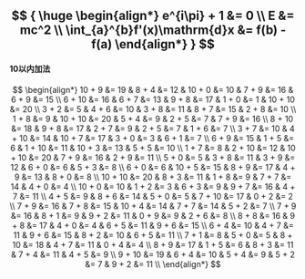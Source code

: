 
$$
{
    \huge
    \begin{align*}
        e^{i\pi} + 1 &= 0 \\
        E &= mc^2 \\
        \int_{a}^{b}f'(x)\mathrm{d}x &= f(b) - f(a)
    \end{align*}
}
$$
---
#### 10以内加法
$$
\begin{align*}
    10 + 9 &= 19 & 8 + 4 &= 12 & 10 + 0 &= 10 & 7 + 9 &= 16 & 6 + 9 &= 15 \\
    6 + 10 &= 16 & 6 + 7 &= 13 & 9 + 8 &= 17 & 1 + 0 &= 1 & 10 + 10 &= 20 \\
    3 + 2 &= 5 & 4 + 6 &= 10 & 3 + 8 &= 11 & 8 + 7 &= 15 & 2 + 8 &= 10 \\
    1 + 8 &= 9 & 10 + 10 &= 20 & 5 + 4 &= 9 & 2 + 5 &= 7 & 7 + 9 &= 16 \\
    8 + 10 &= 18 & 9 + 8 &= 17 & 2 + 7 &= 9 & 2 + 5 &= 7 & 1 + 6 &= 7 \\
    3 + 7 &= 10 & 4 + 10 &= 14 & 10 + 7 &= 17 & 3 + 0 &= 3 & 6 + 1 &= 7 \\
    6 + 9 &= 15 & 1 + 5 &= 6 & 1 + 10 &= 11 & 10 + 3 &= 13 & 5 + 5 &= 10 \\
    1 + 7 &= 8 & 2 + 10 &= 12 & 10 + 10 &= 20 & 7 + 9 &= 16 & 2 + 9 &= 11 \\
    5 + 0 &= 5 & 3 + 8 &= 11 & 3 + 9 &= 12 & 6 + 0 &= 6 & 5 + 3 &= 8 \\
    6 + 0 &= 6 & 10 + 5 &= 15 & 8 + 9 &= 17 & 4 + 9 &= 13 & 8 + 0 &= 8 \\
    10 + 10 &= 20 & 8 + 3 &= 11 & 1 + 8 &= 9 & 7 + 7 &= 14 & 4 + 0 &= 4 \\
    10 + 0 &= 10 & 1 + 2 &= 3 & 6 + 3 &= 9 & 9 + 7 &= 16 & 4 + 7 &= 11 \\
    4 + 5 &= 9 & 8 + 6 &= 14 & 5 + 0 &= 5 & 7 + 10 &= 17 & 0 + 2 &= 2 \\
    7 + 9 &= 16 & 7 + 8 &= 15 & 10 + 4 &= 14 & 7 + 7 &= 14 & 5 + 2 &= 7 \\
    7 + 9 &= 16 & 8 + 1 &= 9 & 9 + 2 &= 11 & 0 + 9 &= 9 & 2 + 6 &= 8 \\
    8 + 8 &= 16 & 9 + 8 &= 17 & 4 + 0 &= 4 & 6 + 5 &= 11 & 9 + 6 &= 15 \\
    6 + 4 &= 10 & 4 + 7 &= 11 & 9 + 6 &= 15 & 8 + 2 &= 10 & 6 + 5 &= 11 \\
    7 + 1 &= 8 & 5 + 0 &= 5 & 8 + 10 &= 18 & 4 + 7 &= 11 & 0 + 4 &= 4 \\
    8 + 9 &= 17 & 1 + 5 &= 6 & 8 + 3 &= 11 & 7 + 4 &= 11 & 4 + 5 &= 9 \\
    9 + 10 &= 19 & 6 + 4 &= 10 & 5 + 4 &= 9 & 5 + 2 &= 7 & 9 + 2 &= 11 \\
\end{align*}
$$
